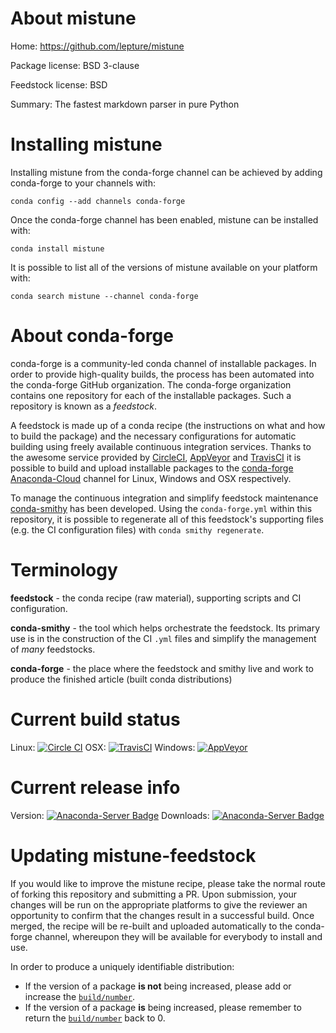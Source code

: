 About mistune
=============

Home: https://github.com/lepture/mistune

Package license: BSD 3-clause

Feedstock license: BSD

Summary: The fastest markdown parser in pure Python



Installing mistune
==================

Installing mistune from the conda-forge channel can be achieved by adding conda-forge to your channels with:

```
conda config --add channels conda-forge
```

Once the conda-forge channel has been enabled, mistune can be installed with:

```
conda install mistune
```

It is possible to list all of the versions of mistune available on your platform with:

```
conda search mistune --channel conda-forge
```


About conda-forge
=================

conda-forge is a community-led conda channel of installable packages.
In order to provide high-quality builds, the process has been automated into the
conda-forge GitHub organization. The conda-forge organization contains one repository 
for each of the installable packages. Such a repository is known as a *feedstock*.

A feedstock is made up of a conda recipe (the instructions on what and how to build
the package) and the necessary configurations for automatic building using freely
available continuous integration services. Thanks to the awesome service provided by
[CircleCI](https://circleci.com/), [AppVeyor](http://www.appveyor.com/)
and [TravisCI](https://travis-ci.org/) it is possible to build and upload installable
packages to the [conda-forge](https://anaconda.org/conda-forge)
[Anaconda-Cloud](http://docs.anaconda.org/) channel for Linux, Windows and OSX respectively.

To manage the continuous integration and simplify feedstock maintenance
[conda-smithy](http://github.com/conda-forge/conda-smithy) has been developed.
Using the ``conda-forge.yml`` within this repository, it is possible to regenerate all of
this feedstock's supporting files (e.g. the CI configuration files) with ``conda smithy regenerate``.


Terminology
===========

**feedstock** - the conda recipe (raw material), supporting scripts and CI configuration.

**conda-smithy** - the tool which helps orchestrate the feedstock.
                   Its primary use is in the construction of the CI ``.yml`` files
                   and simplify the management of *many* feedstocks.

**conda-forge** - the place where the feedstock and smithy live and work to
                  produce the finished article (built conda distributions)

Current build status
====================
Linux: [![Circle CI](https://circleci.com/gh/conda-forge/mistune-feedstock.svg?style=svg)](https://circleci.com/gh/conda-forge/mistune-feedstock)
OSX: [![TravisCI](https://travis-ci.org/conda-forge/mistune-feedstock.svg?branch=master)](https://travis-ci.org/conda-forge/mistune-feedstock) 
Windows: [![AppVeyor](https://ci.appveyor.com/api/projects/status/github/conda-forge/mistune-feedstock?svg=True)](https://ci.appveyor.com/project/conda-forge/mistune-feedstock/branch/master)

Current release info
====================
Version: [![Anaconda-Server Badge](https://anaconda.org/conda-forge/mistune/badges/version.svg)](https://anaconda.org/conda-forge/mistune)
Downloads: [![Anaconda-Server Badge](https://anaconda.org/conda-forge/mistune/badges/downloads.svg)](https://anaconda.org/conda-forge/mistune)


Updating mistune-feedstock
==========================

If you would like to improve the mistune recipe, please take the normal
route of forking this repository and submitting a PR. Upon submission, your changes will
be run on the appropriate platforms to give the reviewer an opportunity to confirm that the
changes result in a successful build. Once merged, the recipe will be re-built and uploaded
automatically to the conda-forge channel, whereupon they will be available for everybody to
install and use.

In order to produce a uniquely identifiable distribution:
 * If the version of a package **is not** being increased, please add or increase
   the [``build/number``](http://conda.pydata.org/docs/building/meta-yaml.html#build-number-and-string). 
 * If the version of a package **is** being increased, please remember to return
   the [``build/number``](http://conda.pydata.org/docs/building/meta-yaml.html#build-number-and-string)
   back to 0.

